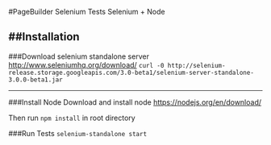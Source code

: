 #PageBuilder Selenium Tests
Selenium + Node

##Installation
-------------
###Download selenium standalone server
http://www.seleniumhq.org/download/
 `curl -0 http://selenium-release.storage.googleapis.com/3.0-beta1/selenium-server-standalone-3.0.0-beta1.jar`

----------
###Install Node
Download and install node
https://nodejs.org/en/download/

Then run `npm install` in root directory

###Run Tests
`selenium-standalone start`
